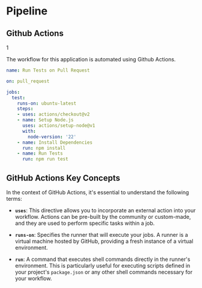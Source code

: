 # Pipeline

## Github Actions

1

The workflow for this application is automated using Github Actions.

```yaml
name: Run Tests on Pull Request

on: pull_request

jobs:
  test:
    runs-on: ubuntu-latest
    steps:
    - uses: actions/checkout@v2
    - name: Setup Node.js
      uses: actions/setup-node@v1
      with:
        node-version: '22'
    - name: Install Dependencies
      run: npm install
    - name: Run Tests
      run: npm run test

```
## GitHub Actions Key Concepts

In the context of GitHub Actions, it's essential to understand the following terms:

- **`uses`**: This directive allows you to incorporate an external action into your workflow. Actions can be pre-built by the community or custom-made, and they are used to perform specific tasks within a job.

- **`runs-on`**: Specifies the runner that will execute your jobs. A runner is a virtual machine hosted by GitHub, providing a fresh instance of a virtual environment.

- **`run`**: A command that executes shell commands directly in the runner's environment. This is particularly useful for executing scripts defined in your project's `package.json` or any other shell commands necessary for your workflow.


